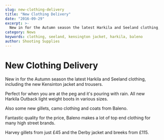 ```yaml
---
slug: new-clothing-delivery
title: "New Clothing Delivery"
date: "2016-09-29"
excerpt: >-
  New in for the Autumn season the latest Harkila and Seeland clothing, including the new Kensinton jacket and trousers.
category: News
keywords: clothing, seeland, kensington jacket, harkila, baleno
author: Shooting Supplies
---
```


# **New Clothing Delivery**

New in for the Autumn season the latest Harkila and Seeland clothing, including the new Kensinton jacket and trousers.

Perfect for when you are at the peg and it's pouring with rain. All new Harkila Outback light weight boots in various sizes.

Also some new gillets, camo clothing and coats from Baleno.

Fantastic quality for the price, Baleno makes a lot of top end clothing for many high street brands.

Harvey gillets from just £45 and the Derby jacket and breeks from £115.
